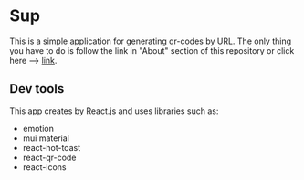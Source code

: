 # **Sup**

This is a simple application for generating qr-codes by URL. The only thing you have to do is follow the link in "About" section of this repository or click here --> [link](https://mamamamamaa.github.io/Qr-code-generator/).

## Dev tools
  
This app creates by React.js and uses libraries such as: 
* emotion 
* mui material
* react-hot-toast
* react-qr-code
* react-icons
